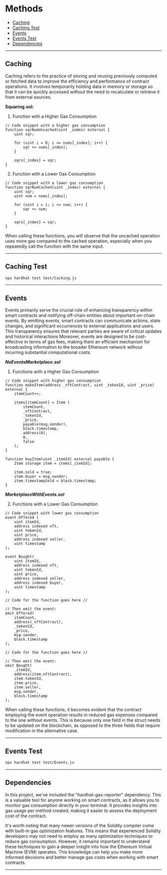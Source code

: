 # Methods

- [Caching](#caching)
- [Caching Test](#caching-test)
- [Events](#events)
- [Events Test](#events-test)
- [Dependencies](#dependencies)

---

## Caching 

Caching refers to the practice of storing and reusing previously computed or fetched data to improve the efficiency and performance of contract operations. It involves temporarily holding data in memory or storage so that it can be quickly accessed without the need to recalculate or retrieve it from external sources.

**Squaring.sol:**

1. Function with a Higher Gas Consumption

```solidity
// Code snippet with a higher gas consumption
function sqrNumUncached(uint _index) external {
    uint sqr;
    
    for (uint i = 0; i <= nums[_index]; i++) {
        sqr += nums[_index];
    }
    
    sqrs[_index] = sqr;
}
```

2. Function with a Lower Gas Consumption

```solidity
// Code snippet with a lower gas consumption
function sqrNumCached(uint _index) external {
    uint sqr;
    uint num = nums[_index];

    for (uint i = 1; i <= num; i++) {
        sqr += num;
    }

    sqrs[_index] = sqr;
}
```

When calling these functions, you will observe that the uncached operation uses more gas compared to the cached operation, especially when you repeatedly call the function with the same input.

---

## Caching Test

   ```bash
   npx hardhat test test/Caching.js
   ```

---

## Events

Events primarily serve the crucial role of enhancing transparency within smart contracts and notifying off-chain entities about important on-chain events. By emitting events, smart contracts can communicate actions, state changes, and significant occurrences to external applications and users. This transparency ensures that relevant parties are aware of critical updates and historical interactions Moreover, events are designed to be cost-effective in terms of gas fees, making them an efficient mechanism for broadcasting information to the broader Ethereum network without incurring substantial computational costs.

***NoEventsMarketplace.sol***

1. Functions with a Higher Gas Consumption

```solidity
// Code snippet with higher gas consumption
function makeItem(address _nftContract, uint _tokenId, uint _price) external {
    itemCount++; 

    items[itemCount] = Item (
        itemCount,
        _nftContract,
        _tokenId,
        _price,
        payable(msg.sender),
        block.timestamp,
        address(0),
        0,
        false
    );
}

function buyItem(uint _itemId) external payable {
    Item storage item = items[_itemId]; 

    item.sold = true;
    item.buyer = msg.sender; 
    item.timestampSold = block.timestamp; 
}

```

***MarketplaceWithEvents.sol***


2. Functions with a Lower Gas Consumption

```solidity
// Code snippet with lower gas consumption
event Offered (
    uint itemId,             
    address indexed nft,     
    uint tokenId,            
    uint price,              
    address indexed seller,  
    uint timestamp           
);

event Bought(
    uint itemId,             
    address indexed nft,     
    uint tokenId,            
    uint price,              
    address indexed seller,  
    address indexed buyer,   
    uint timestamp           
);

// Code for the function goes here //

// Then emit the event:
emit Offered(
    itemCount,
    address(_nftContract),
    _tokenId,
    _price,
    msg.sender,
    block.timestamp
);

// Code for the function goes here //

// Then emit the event:
emit Bought(
    _itemId,
    address(item.nftContract),
    item.tokenId,
    item.price,
    item.seller,
    msg.sender,
    block.timestamp
);
```

When calling these functions, it becomes evident that the contract employing the event operation results in reduced gas expenses compared to the one without events. This is because only one field in the struct needs to be updated on the blockchain, as opposed to the three fields that require modification in the alternative case. 

---

## Events Test

   ```bash
   npx hardhat test test/Events.js
   ```

---

## Dependencies

In this project, we've included the "hardhat-gas-reporter" dependency. This is a valuable tool for anyone working on smart contracts, as it allows you to monitor gas consumption directly in your terminal. It provides insights into gas usage per method created, making it easier to assess the deployment cost of the contract.

It's worth noting that many newer versions of the Solidity compiler come with built-in gas optimization features. This means that experienced Solidity developers may not need to employ as many optimization techniques to reduce gas consumption. However, it remains important to understand these techniques to gain a deeper insight into how the Ethereum Virtual Machine (EVM) operates. This knowledge can help you make more informed decisions and better manage gas costs when working with smart contracts.

---